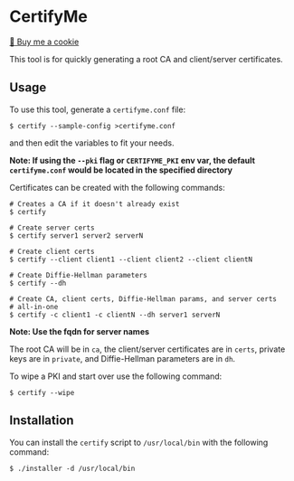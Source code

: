 # CertifyMe

<a href="https://www.buymeacoffee.com/mjwhitta">🍪 Buy me a cookie</a>

This tool is for quickly generating a root CA and client/server
certificates.

## Usage

To use this tool, generate a `certifyme.conf` file:

```
$ certify --sample-config >certifyme.conf
```

and then edit the variables to fit your needs.

**Note: If using the `--pki` flag or `CERTIFYME_PKI` env var, the
default `certifyme.conf` would be located in the specified directory**

Certificates can be created with the following commands:

```
# Creates a CA if it doesn't already exist
$ certify

# Create server certs
$ certify server1 server2 serverN

# Create client certs
$ certify --client client1 --client client2 --client clientN

# Create Diffie-Hellman parameters
$ certify --dh

# Create CA, client certs, Diffie-Hellman params, and server certs
# all-in-one
$ certify -c client1 -c clientN --dh server1 serverN
```

**Note: Use the fqdn for server names**

The root CA will be in `ca`, the client/server certificates are in
`certs`, private keys are in `private`, and Diffie-Hellman parameters
are in `dh`.

To wipe a PKI and start over use the following command:

```
$ certify --wipe
```

## Installation

You can install the `certify` script to `/usr/local/bin` with the
following command:

```
$ ./installer -d /usr/local/bin
```
